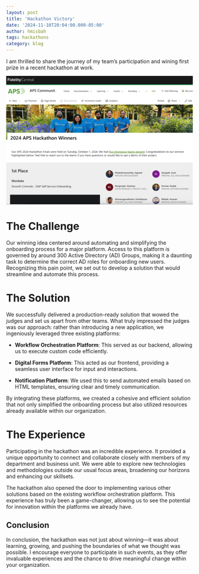 ```yaml
---
layout: post
title: 'Hackathon Victory'
date: '2024-11-10T20:04:00.000-05:00'
author: hmisbah
tags: hackathons
category: blog
---
```


I am thrilled to share the journey of my team’s participation and wining first prize in a recent hackathon at work.  

![Hackathon Wining Team](/assets/img/hackathon-winners.png "Hackathon Wining Team")

# The Challenge

Our winning idea centered around automating and simplifying the onboarding process for a major platform. Access to this platform is governed by around 300 Active Directory (AD) Groups, making it a daunting task to determine the correct AD roles for onboarding new users. Recognizing this pain point, we set out to develop a solution that would streamline and automate this process.

# The Solution

We successfully delivered a production-ready solution that wowed the judges and set us apart from other teams. What truly impressed the judges was our approach: rather than introducing a new application, we ingeniously leveraged three existing platforms:

-  **Workflow Orchestration Platform**: This served as our backend, allowing us to execute custom code efficiently.

-  **Digital Forms Platform**: This acted as our frontend, providing a seamless user interface for input and interactions.

-  **Notification Platform**: We used this to send automated emails based on HTML templates, ensuring clear and timely communication.

By integrating these platforms, we created a cohesive and efficient solution that not only simplified the onboarding process but also utilized resources already available within our organization.

# The Experience

Participating in the hackathon was an incredible experience. It provided a unique opportunity to connect and collaborate closely with members of my department and business unit. We were able to explore new technologies and methodologies outside our usual focus areas, broadening our horizons and enhancing our skillsets.

The hackathon also opened the door to implementing various other solutions based on the existing workflow orchestration platform. This experience has truly been a game-changer, allowing us to see the potential for innovation within the platforms we already have.

## Conclusion

In conclusion, the hackathon was not just about winning—it was about learning, growing, and pushing the boundaries of what we thought was possible. I encourage everyone to participate in such events, as they offer invaluable experiences and the chance to drive meaningful change within your organization.